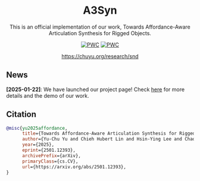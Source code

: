 <div align="center">

# A3Syn
  
This is an official implementation of our work, Towards Affordance-Aware Articulation Synthesis for Rigged Objects.

[![PWC](https://img.shields.io/badge/arXiv-2501.12393-b31b1b)](https://arxiv.org/abs/2501.12393)
[![PWC](https://img.shields.io/badge/arXiv-Bibtex-CB8CEA)](#citation)

https://chuyu.org/research/snd


</div>



## News

**[2025-01-22]**: We have launched our project page! Check [here](https://chuyu.org/research/a3syn) for more details and the demo of our work.

<a name="citation"></a>
## Citation

```bibtex
@misc{yu2025affordance,
      title={Towards Affordance-Aware Articulation Synthesis for Rigged Objects}, 
      author={Yu-Chu Yu and Chieh Hubert Lin and Hsin-Ying Lee and Chaoyang Wang and Yu-Chiang Frank Wang and Ming-Hsuan Yang},
      year={2025},
      eprint={2501.12393},
      archivePrefix={arXiv},
      primaryClass={cs.CV},
      url={https://arxiv.org/abs/2501.12393}, 
}
```
